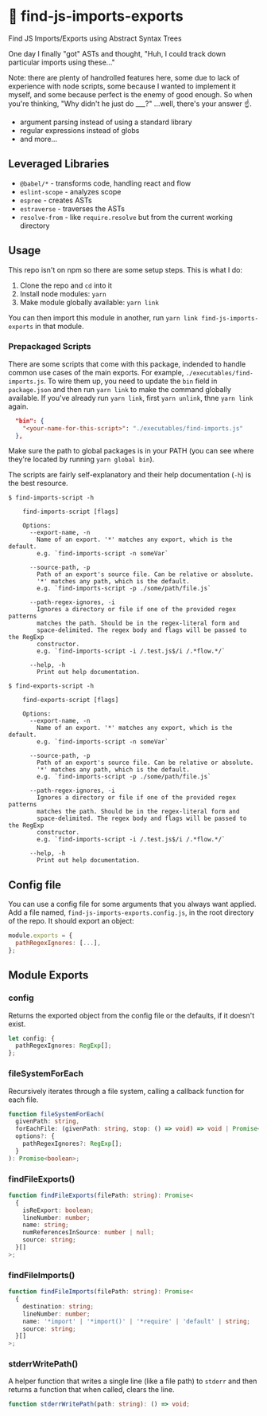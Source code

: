 # 🌲 find-js-imports-exports

Find JS Imports/Exports using Abstract Syntax Trees

One day I finally "got" ASTs and thought, "Huh, I could track down particular
imports using these..."

Note: there are plenty of handrolled features here, some due to lack of
experience with node scripts, some because I wanted to implement it myself, and
some because perfect is the enemy of good enough. So when you're thinking, "Why
didn't he just do \_\_\_?" ...well, there's your answer ☝️.

- argument parsing instead of using a standard library
- regular expressions instead of globs
- and more...

## Leveraged Libraries

- `@babel/*` - transforms code, handling react and flow
- `eslint-scope` - analyzes scope
- `espree` - creates ASTs
- `estraverse` - traverses the ASTs
- `resolve-from` - like `require.resolve` but from the current working directory

## Usage

This repo isn't on npm so there are some setup steps. This is what I do:

1. Clone the repo and `cd` into it
2. Install node modules: `yarn`
3. Make module globally available: `yarn link`

You can then import this module in another, run `yarn link find-js-imports-exports`
in that module.

### Prepackaged Scripts

There are some scripts that come with this package, indended to handle common
use cases of the main exports. For example, `./executables/find-imports.js`. To
wire them up, you need to update the `bin` field in `package.json` and then run
`yarn link` to make the command globally available. If you've already run `yarn link`, first `yarn unlink`, thne `yarn link` again.

```json
  "bin": {
    "<your-name-for-this-script>": "./executables/find-imports.js"
  },
```

Make sure the path to global packages is in your PATH (you can see where
they're located by running `yarn global bin`).

The scripts are fairly self-explanatory and their help documentation (`-h`) is
the best resource.

```
$ find-imports-script -h

    find-imports-script [flags]

    Options:
      --export-name, -n
        Name of an export. '*' matches any export, which is the default.
        e.g. `find-imports-script -n someVar`

      --source-path, -p
        Path of an export's source file. Can be relative or absolute.
        '*' matches any path, which is the default.
        e.g. `find-imports-script -p ./some/path/file.js`

      --path-regex-ignores, -i
        Ignores a directory or file if one of the provided regex patterns
        matches the path. Should be in the regex-literal form and
        space-delimited. The regex body and flags will be passed to the RegExp
        constructor.
        e.g. `find-imports-script -i /.test.js$/i /.*flow.*/`

      --help, -h
        Print out help documentation.

$ find-exports-script -h

    find-exports-script [flags]

    Options:
      --export-name, -n
        Name of an export. '*' matches any export, which is the default.
        e.g. `find-imports-script -n someVar`

      --source-path, -p
        Path of an export's source file. Can be relative or absolute.
        '*' matches any path, which is the default.
        e.g. `find-imports-script -p ./some/path/file.js`

      --path-regex-ignores, -i
        Ignores a directory or file if one of the provided regex patterns
        matches the path. Should be in the regex-literal form and
        space-delimited. The regex body and flags will be passed to the RegExp
        constructor.
        e.g. `find-imports-script -i /.test.js$/i /.*flow.*/`

      --help, -h
        Print out help documentation.

```

## Config file

You can use a config file for some arguments that you always want applied. Add
a file named, `find-js-imports-exports.config.js`, in the root directory of the
repo. It should export an object:

```javascript
module.exports = {
  pathRegexIgnores: [...],
};
```

## Module Exports

### config

Returns the exported object from the config file or the defaults, if it doesn't
exist.

```typescript
let config: {
  pathRegexIgnores: RegExp[];
};
```

### fileSystemForEach

Recursively iterates through a file system, calling a callback function for
each file.

```typescript
function fileSystemForEach(
  givenPath: string,
  forEachFile: (givenPath: string, stop: () => void) => void | Promise<void>,
  options?: {
    pathRegexIgnores?: RegExp[];
  }
): Promise<boolean>;
```

### findFileExports()

```typescript
function findFileExports(filePath: string): Promise<
  {
    isReExport: boolean;
    lineNumber: number;
    name: string;
    numReferencesInSource: number | null;
    source: string;
  }[]
>;
```

### findFileImports()

```typescript
function findFileImports(filePath: string): Promise<
  {
    destination: string;
    lineNumber: number;
    name: '*import' | '*import()' | '*require' | 'default' | string;
    source: string;
  }[]
>;
```

### stderrWritePath()

A helper function that writes a single line (like a file path) to `stderr` and
then returns a function that when called, clears the line.

```typescript
function stderrWritePath(path: string): () => void;
```
